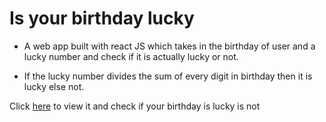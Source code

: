 <!-- @format -->

# Is your birthday lucky

- A web app built with react JS which takes in the birthday of user and a lucky number and check if it is actually lucky or not.

- If the lucky number divides the sum of every digit in birthday then it is lucky else not.

Click [here](https://flamboyant-lalande-459bad.netlify.app/) to view it and check if your birthday is lucky is not
